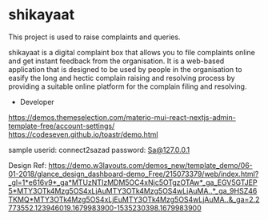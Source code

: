 # shikayaat
This project is used to raise complaints and queries.


shikayaat is a digital complaint box that allows you to file complaints online and get instant feedback from the organisation. It is a web-based application that is designed to be used by people in the organisation to easify the long and hectic complain raising and resolving process by providing a suitable online platform for the complain filing and resolving.

 - Developer

https://demos.themeselection.com/materio-mui-react-nextjs-admin-template-free/account-settings/
https://codeseven.github.io/toastr/demo.html



<?php
  
  // The plain text password to be hashed
  $plaintext_password = "Password@123";
  
  // The hash of the password that
  // can be stored in the database
  $hash = password_hash($plaintext_password, 
          PASSWORD_DEFAULT);
  
  // Print the generated hash
  echo "Generated hash: ".$hash;
?>

<?php
  
  // Plaintext password entered by the user
  $plaintext_password = "Password@123";
  
  // The hashed password retrieved from database
  $hash = 
"$2y$10$8sA2N5Sx/1zMQv2yrTDAaOFlbGWECrrgB68axL.hBb78NhQdyAqWm";
  
  // Verify the hash against the password entered
  $verify = password_verify($plaintext_password, $hash);
  
  // Print the result depending if they match
  if ($verify) {
      echo 'Password Verified!';
  } else {
      echo 'Incorrect Password!';
  }
?>


sample
userid: connect2sazad
password: Sa@127.0.0.1




Design Ref: https://demo.w3layouts.com/demos_new/template_demo/06-01-2018/glance_design_dashboard-demo_Free/215073379/web/index.html?_gl=1*e616v9*_ga*MTUzNTIzMDM5OC4xNjc5OTgzOTAw*_ga_EGV5GTJEP5*MTY3OTk4Mzg5OS4xLjAuMTY3OTk4Mzg5OS4wLjAuMA..*_ga_9HSZ46TKMQ*MTY3OTk4Mzg5OS4xLjEuMTY3OTk4Mzg5OS4wLjAuMA..&_ga=2.2773552.123946019.1679983900-1535230398.1679983900





